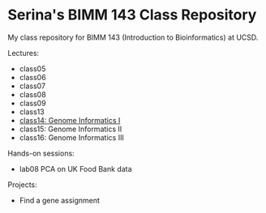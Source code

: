 # Serina's BIMM 143 Class Repository
My class repository for BIMM 143 (Introduction to Bioinformatics) at UCSD.

Lectures:
- class05
- class06
- class07
- class08
- class09
- class13
- [class14: Genome Informatics I](https://github.com/serinahuang/bimm143/tree/master/class14)
- class15: Genome Informatics II
- class16: Genome Informatics III

Hands-on sessions:
- lab08 PCA on UK Food Bank data

Projects:
- Find a gene assignment
